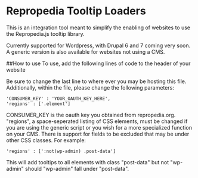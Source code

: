 Repropedia Tooltip Loaders
==============
This is an integration tool meant to simplify the enabling of websites to use the Repropedia.js tooltip library.

Currently supported for Wordpress, with Drupal 6 and 7 coming very soon. A generic version is also available for websites not using a CMS.

##How to use
To use, add the following lines of code to the header of your website
    <script type='text/javascript' src='//ajax.googleapis.com/ajax/libs/jquery/1.7.1/jquery.min.js'></script>
    <script type='text/javascript' src='//www.repropedia.org/sites/repropedia/clients/js/jquery.tools.min.js'></script>
    <script type='text/javascript' src='PATH TO YOUR repropedia-***.js'></script>

Be sure to change the last line to where ever you may be hosting this file. Additionally, within the file, please change the following parameters:

	'CONSUMER_KEY' : 'YOUR_OAUTH_KEY_HERE',
	'regions' : ['.element']

CONSUMER_KEY is the oauth key you obtained from repropedia.org. "regions", a space-seperated listing of CSS elements, must be changed if you are using the generic script or you wish for a more specialized function on your CMS. There is support for fields to be excluded that may be under other CSS classes. For example:
    
	'regions' : [':not(wp-admin) .post-data']

This will add tooltips to all elements with class "post-data" but not "wp-admin" should "wp-admin" fall under "post-data".